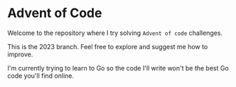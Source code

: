 # Advent of Code

Welcome to the repository where I try solving `Advent of code` challenges.

This is the 2023 branch. Feel free to explore and suggest me how to improve.

I'm currently trying to learn to Go so the code I'll write won't be the best Go code you'll find online.
